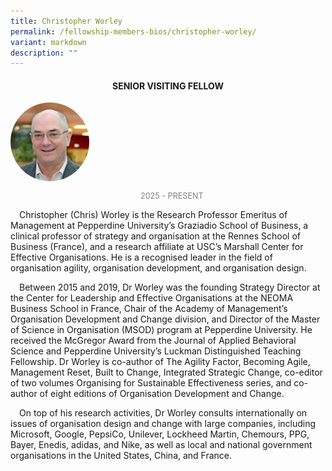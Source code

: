 ```yaml
---
title: Christopher Worley
permalink: /fellowship-members-bios/christopher-worley/
variant: markdown
description: ""
---
```

<style>
.fellow-image-pic {
	border-radius: 50%;
	height: 25% !important;
	width: 25% !important;
	}
	
fellow-img {
		text-align: center;
	}

.fellow-tenure {
	text-align: center;
	color: grey;
	font-size: 0.9em;
	}	
p {
	text-indent: 1em;
	}
</style>
<h4 style="text-align:center;">SENIOR VISITING FELLOW</h4>


<div class="fellow-img">
<img class="fellow-image-pic" src="/images/FellowshipImages/Fellowships__Worley_Christopher.jpg">
<p class="fellow-tenure">2025 - PRESENT</p>
</div>

<p>
Christopher (Chris) Worley is the Research Professor Emeritus of Management at Pepperdine University’s Graziadio School of Business, a clinical professor of strategy and organisation at the Rennes School of Business (France), and a research affiliate at USC’s Marshall Center for Effective Organisations. He is a recognised leader in the field of organisation agility, organisation development, and organisation design.
</p>

<p>
Between 2015 and 2019, Dr Worley was the founding Strategy Director at the Center for Leadership and Effective Organisations at the NEOMA Business School in France, Chair of the Academy of Management’s Organisation Development and Change division, and Director of the Master of Science in Organisation (MSOD) program at Pepperdine University. He received the McGregor Award from the Journal of Applied Behavioral Science and Pepperdine University’s Luckman Distinguished Teaching Fellowship. Dr Worley is co-author of The Agility Factor, Becoming Agile, Management Reset, Built to Change, Integrated Strategic Change, co-editor of two volumes Organising for Sustainable Effectiveness series, and co-author of eight editions of Organisation Development and Change.&nbsp;
</p>

<p>
On top of his research activities, Dr Worley consults internationally on issues of organisation design and change with large companies, including Microsoft, Google, PepsiCo, Unilever, Lockheed Martin, Chemours, PPG, Bayer, Enedis, adidas, and Nike, as well as local and national government organisations in the United States, China, and France.
</p>
